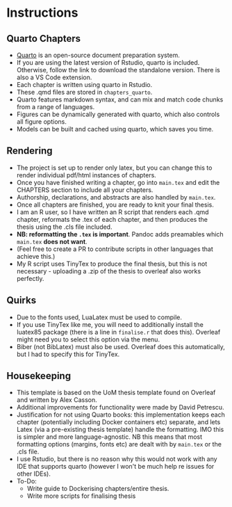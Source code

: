 # Instructions

## Quarto Chapters


 - [Quarto](https://quarto.org/) is an open-source document preparation system.
 - If you are using the latest version of Rstudio, quarto is included. Otherwise, follow the link to download the standalone version. There is also a VS Code extension.
 - Each chapter is written using quarto in Rstudio.
 - These .qmd files are stored in `chapters_quarto`.
 - Quarto features markdown syntax, and can mix and match code chunks from a range of languages.
 - Figures can be dynamically generated with quarto, which also controls all figure options.
 - Models can be built and cached using quarto, which saves you time.

## Rendering

 - The project is set up to render only latex, but you can change this to render individual pdf/html instances of chapters.
 - Once you have finished writing a chapter, go into `main.tex` and edit the CHAPTERS section to include all your chapters.
 - Authorship, declarations, and abstracts are also handled by `main.tex`.
 - Once all chapters are finished, you are ready to knit your final thesis.
 - I am an R user, so I have written an R script that renders each .qmd chapter, reformats the .tex of each chapter, and then produces the thesis using the .cls file included.
 - **NB: reformatting the `.tex` is important**. Pandoc adds preamables which `main.tex` **does not want**.
 - (Feel free to create a PR to contribute scripts in other languages that achieve this.)
 - My R script uses TinyTex to produce the final thesis, but this is not necessary - uploading a .zip of the thesis to overleaf also works perfectly.

## Quirks

 - Due to the fonts used, LuaLatex must be used to compile.
 - If you use TinyTex like me, you will need to additionally install the luatex85 package (there is a line in `finalise.r` that does this). Overleaf might need you to select this option via the menu.
 - Biber (not BibLatex) must also be used. Overleaf does this automatically, but I had to specify this for TinyTex.

## Housekeeping

 - This template is based on the UoM thesis template found on Overleaf and written by Alex Casson.
 - Additional improvements for functionality were made by David Petrescu.
 - Justification for not using Quarto books: this implementation keeps each chapter (potentially including Docker containers etc) separate, and lets Latex (via a pre-existing thesis template) handle the formatting. IMO this is simpler and more language-agnostic. NB this means that most formatting options (margins, fonts etc) are dealt with by `main.tex` or the .cls file.
 - I use Rstudio, but there is no reason why this would not work with any IDE that supports quarto (however I won't be much help re issues for other IDEs).
 - To-Do:
	- Write guide to Dockerising chapters/entire thesis.
	- Write more scripts for finalising thesis

